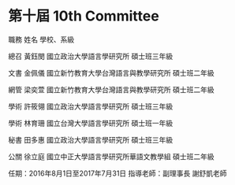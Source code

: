 # 第十屆 10th Committee

職務
姓名
學校、系級

總召
黃鈺閔
國立政治大學語言學研究所 碩士班三年級

文書
金佩儀
國立新竹教育大學台灣語言與教學研究所 碩士班二年級

網管
梁奕萱
國立新竹教育大學台灣語言與教學研究所 碩士班二年級

學術
許筱翎
國立政治大學語言學研究所 碩士班三年級

學術
林育珊
國立台灣大學語言學研究所 碩士班一年級

秘書
田多惠
國立政治大學語言學研究所 碩士班三年級

公關
徐立庭
國立中正大學語言學研究所華語文教學組 碩士班二年級

任期：2016年8月1日至2017年7月31日
指導老師：副理事長 謝舒凱老師